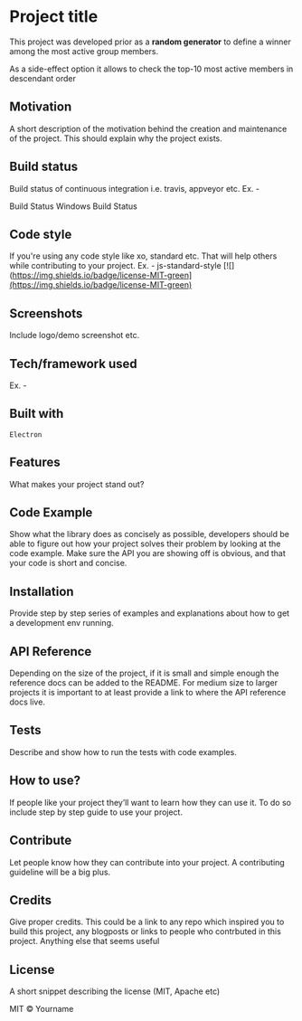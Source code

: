 # Project title

This project was developed prior as a **random generator** to define a winner among the most 
active group members.

As a side-effect option it allows to check the top-10 most active members in descendant order

## Motivation

A short description of the motivation behind the creation and maintenance of the project. 
This should explain why the project exists.

## Build status

Build status of continuous integration i.e. travis, appveyor etc. Ex. -

Build Status Windows Build Status

## Code style

If you're using any code style like xo, standard etc. That will help others while contributing to your project.
Ex. -
js-standard-style
[![](https://img.shields.io/badge/license-MIT-green](https://img.shields.io/badge/license-MIT-green)

## Screenshots

Include logo/demo screenshot etc.

## Tech/framework used

Ex. -

## Built with

    Electron

## Features

What makes your project stand out?

## Code Example

Show what the library does as concisely as possible, developers should be able to figure out how your project 
solves their problem by looking at the code example. Make sure the API you are showing off is obvious, 
and that your code is short and concise.

## Installation

Provide step by step series of examples and explanations about how to get a development env running.

## API Reference

Depending on the size of the project, if it is small and simple enough the reference docs can be added to the README.
For medium size to larger projects it is important to at least provide a link to where the API reference docs live.

## Tests

Describe and show how to run the tests with code examples.

## How to use?

If people like your project they’ll want to learn how they can use it. 
To do so include step by step guide to use your project.

## Contribute

Let people know how they can contribute into your project. A contributing guideline will be a big plus.

## Credits

Give proper credits. This could be a link to any repo which inspired you to build this project, any blogposts 
or links to people who contrbuted in this project.
Anything else that seems useful

## License

A short snippet describing the license (MIT, Apache etc)

MIT © Yourname